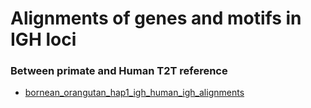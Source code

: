 # Alignments of genes and motifs in IGH loci 
### Between primate and Human T2T reference
* [bornean_orangutan_hap1_igh_human_igh_alignments](bornean_orangutan_hap1_igh_human_igh_alignments.pdf)
